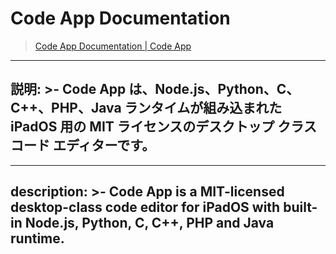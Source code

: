# Code App Documentation

> [Code App Documentation | Code App](https://code.thebaselab.com/)

---
説明: >-
  Code App は、Node.js、Python、C、C++、PHP、Java ランタイムが組み込まれた iPadOS 用の MIT ライセンスのデスクトップ クラス コード エディターです。
---

---
description: >-
  Code App is a MIT-licensed desktop-class code editor for iPadOS with built-in
  Node.js, Python, C, C++, PHP and Java runtime.
---
